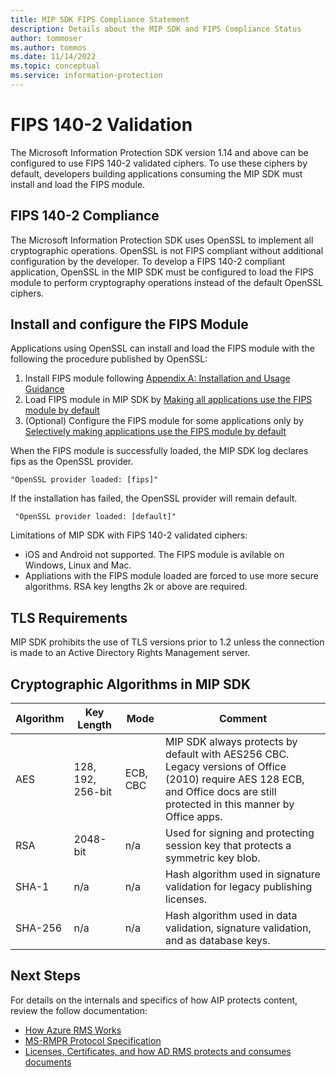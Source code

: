 ```yaml
---
title: MIP SDK FIPS Compliance Statement
description: Details about the MIP SDK and FIPS Compliance Status
author: tommoser
ms.author: tommos
ms.date: 11/14/2022
ms.topic: conceptual
ms.service: information-protection
---
```


# FIPS 140-2 Validation

The Microsoft Information Protection SDK version 1.14 and above can be configured to use FIPS 140-2 validated ciphers. To use these ciphers by default, developers building applications consuming the MIP SDK must install and load the FIPS module.

## FIPS 140-2 Compliance

The Microsoft Information Protection SDK uses OpenSSL to implement all cryptographic operations. OpenSSL is not FIPS compliant without additional configuration by the developer. To develop a FIPS 140-2 compliant application, OpenSSL in the MIP SDK must be configured to load the FIPS module to perform cryptography operations instead of the default OpenSSL ciphers.

## Install and configure the FIPS Module

Applications using OpenSSL can install and load the FIPS module with the following the procedure published by OpenSSL:
1. Install FIPS module following [Appendix A: Installation and Usage Guidance](https://www.openssl.org/source/fips-doc/openssl-3.0.8-security-policy-2023-05-05.pdf)
2. Load FIPS module in MIP SDK by [Making all applications use the FIPS module by default](https://www.openssl.org/docs/man3.0/man7/fips_module.html)
3. (Optional) Configure the FIPS module for some applications only by [Selectively making applications use the FIPS module by default](https://www.openssl.org/docs/man3.0/man7/fips_module.html)

When the FIPS module is successfully loaded, the MIP SDK log declares fips as the OpenSSL provider.
```
"OpenSSL provider loaded: [fips]"
```
If the installation has failed, the OpenSSL provider will remain default.
```
 "OpenSSL provider loaded: [default]"
```

Limitations of MIP SDK with FIPS 140-2 validated ciphers:
- iOS and Android not supported. The FIPS module is avilable on Windows, Linux and Mac.
- Appliations with the FIPS module loaded are forced to use more secure algorithms. RSA key lengths 2k or above are required.

## TLS Requirements

MIP SDK prohibits the use of TLS versions prior to 1.2 unless the connection is made to an Active Directory Rights Management server.

## Cryptographic Algorithms in MIP SDK

| Algorithm | Key Length        | Mode     | Comment                                                                                                                                                       |
| --------- | ----------------- | -------- | ------------------------------------------------------------------------------------------------------------------------------------------------------------- |
| AES       | 128, 192, 256-bit | ECB, CBC | MIP SDK always protects by default with AES256 CBC. Legacy versions of Office (2010) require AES 128 ECB, and Office docs are still protected in this manner by Office apps. |
| RSA       | 2048-bit          | n/a      | Used for signing and protecting session key that protects a symmetric key blob.                                                                               |
| SHA-1     | n/a               | n/a      | Hash algorithm used in signature validation for legacy publishing licenses.                                                                                             |
| SHA-256   | n/a               | n/a      | Hash algorithm used in data validation, signature validation, and as database keys.                                                                                     |

## Next Steps

For details on the internals and specifics of how AIP protects content, review the follow documentation:
  - [How Azure RMS Works](/azure/information-protection/how-does-it-work)
  - [MS-RMPR Protocol Specification](/openspecs/windows_protocols/ms-rmpr/d8ed4b1e-e605-4668-b173-6312cba6977e)
  - [Licenses, Certificates, and how AD RMS protects and consumes documents](https://techcommunity.microsoft.com/t5/security-compliance-and-identity/licenses-and-certificates-and-how-ad-rms-protects-and-consumes/ba-p/247309)
